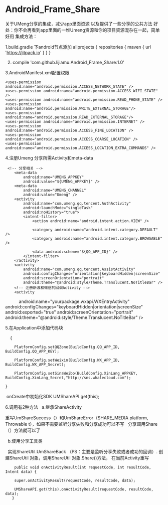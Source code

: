 # Android_Frame_Share
关于UMeng分享的集成，减少app里面资源 以及提供了一些分享的公共方法
好处：你不会再看到app里面的一堆Umeng资源和你的项目资源混杂在一起，简单好用
集成方法：

1.build.gradle 下android节点添加
  allprojects {
        repositories {
            maven { url 'https://jitpack.io' }
        }
    }
    
2. compile 'com.github.lijiamu:Android_Frame_Share:1.0'

3.AndroidManifest.xml配置权限

    <uses-permission android:name="android.permission.ACCESS_NETWORK_STATE" />
    <uses-permission android:name="android.permission.ACCESS_WIFI_STATE" />
    <uses-permission android:name="android.permission.READ_PHONE_STATE" />
    <uses-permission android:name="android.permission.WRITE_EXTERNAL_STORAGE"/>
    <uses-permission android:name="android.permission.READ_EXTERNAL_STORAGE"/>
    <uses-permission android:name="android.permission.INTERNET" />
    <uses-permission android:name="android.permission.ACCESS_FINE_LOCATION" />
    <uses-permission android:name="android.permission.ACCESS_COARSE_LOCATION" />
    <uses-permission android:name="android.permission.ACCESS_LOCATION_EXTRA_COMMANDS" />
    
4.注册Umeng 分享所需Activity和meta-data

     <!-- 分享相关 -->
        <meta-data
            android:name="UMENG_APPKEY"
            android:value="${UMENG_APPKEY}" />
        <meta-data
            android:name="UMENG_CHANNEL"
            android:value="Umeng" />
        <activity
            android:name="com.umeng.qq.tencent.AuthActivity"
            android:launchMode="singleTask"
            android:noHistory="true">
            <intent-filter>
                <action android:name="android.intent.action.VIEW" />

                <category android:name="android.intent.category.DEFAULT" />
                <category android:name="android.intent.category.BROWSABLE" />

                <data android:scheme="${QQ_APP_ID}" />
            </intent-filter>
        </activity>
        <activity
            android:name="com.umeng.qq.tencent.AssistActivity"
            android:configChanges="orientation|keyboardHidden|screenSize"
            android:screenOrientation="portrait"
            android:theme="@android:style/Theme.Translucent.NoTitleBar" />
        <!-- 注册新浪和微信的回调Activity -->
        <activity
            android:name="yourpackage.wxapi.WXEntryActivity"
            android:configChanges="keyboardHidden|orientation|screenSize"
            android:exported="true"
            android:screenOrientation="portrait"
            android:theme="@android:style/Theme.Translucent.NoTitleBar" />
        <activity
            android:name="yourpackage.WBShareActivity"
            android:configChanges="keyboardHidden|orientation"
            android:screenOrientation="portrait">
            <intent-filter>
                <action android:name="com.sina.weibo.sdk.action.ACTION_SDK_REQ_ACTIVITY" />
                <category android:name="android.intent.category.DEFAULT" />
            </intent-filter>
        </activity>
        
5.在Application中添加代码块

     {
     
        PlatformConfig.setQQZone(BuildConfig.QQ_APP_ID, BuildConfig.QQ_APP_KEY);
        
        PlatformConfig.setWeixin(BuildConfig.WX_APP_ID, BuildConfig.WX_APP_Secret);
        
        PlatformConfig.setSinaWeibo(BuildConfig.XinLang_APPKEY, BuildConfig.XinLang_Secret,"http://sns.whalecloud.com");
        
    }
  
  onCreate中初始化SDK
  UMShareAPI.get(this);
  
 6.调用有2种方法
   a.继承ShareActivity 
   
   重写UmShareSuccess（）和UmShareError（SHARE_MEDIA platform, Throwable t），如果不需要监听分享失败和分享成功可以不写
   分享调用Share（）方法就可以了
   
   b.使用分享工具类
   
   实现ShareUtil.UmShareBack （PS：主要是监听分享失败或者成功的回调）.
   创建ShareUtil 对象，调用ShareUtil 对象.Share()方法， 在当前Activity重写
   
        public void onActivityResult(int requestCode, int resultCode, Intent data) {
  
        super.onActivityResult(requestCode, resultCode, data);
        
        UMShareAPI.get(this).onActivityResult(requestCode, resultCode, data);
       }
 
